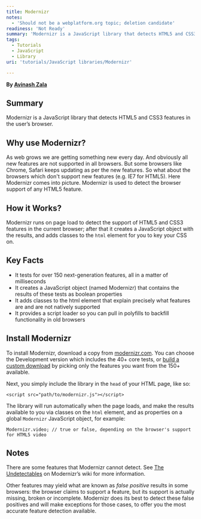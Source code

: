 ```yaml
---
title: Modernizr
notes:
  - 'Should not be a webplatform.org topic; deletion candidate'
readiness: 'Not Ready'
summary: 'Modernizr is a JavaScript library that detects HTML5 and CSS3 features in the user’s browser.'
tags:
  - Tutorials
  - JavaScript
  - Library
uri: 'tutorials/JavaScript libraries/Modernizr'

---
```

**By [Avinash Zala](http://www.xpertdeveloper.com)**

## <span>Summary</span>

Modernizr is a JavaScript library that detects HTML5 and CSS3 features in the user’s browser.

## <span>Why use Modernizr?</span>

As web grows we are getting something new every day. And obviously all new features are not supported in all browsers. But some browsers like Chrome, Safari keeps updating as per the new features. So what about the browsers which don't support new features (e.g. IE7 for HTML5). Here Modernizr comes into picture. Modernizr is used to detect the browser support of any HTML5 feature.

## <span>How it Works?</span>

Modernizr runs on page load to detect the support of HTML5 and CSS3 features in the current browser; after that it creates a JavaScript object with the results, and adds classes to the `html` element for you to key your CSS on.

## <span>Key Facts</span>

-   It tests for over 150 next-generation features, all in a matter of milliseconds
-   It creates a JavaScript object (named Modernizr) that contains the results of these tests as boolean properties
-   It adds classes to the html element that explain precisely what features are and are not natively supported
-   It provides a script loader so you can pull in polyfills to backfill functionality in old browsers

## <span>Install Modernizr</span>

To install Modernizr, download a copy from [modernizr.com](http://modernizr.com/). You can choose the Development version which includes the 40+ core tests, or [build a custom download](http://modernizr.com/download/) by picking only the features you want from the 150+ available.

Next, you simply include the library in the `head` of your HTML page, like so:

    <script src="path/to/modernizr.js"></script>

The library will run automatically when the page loads, and make the results available to you via classes on the `html` element, and as properties on a global `Modernizr` JavaScript object, for example:

    Modernizr.video; // true or false, depending on the browser's support for HTML5 video

## <span>Notes</span>

There are some features that Modernizr cannot detect. See [The Undetectables](https://github.com/Modernizr/Modernizr/wiki/Undetectables) on Modernizr’s wiki for more information.

Other features may yield what are known as *false positive* results in some browsers: the browser claims to support a feature, but its support is actually missing, broken or incomplete. Modernizr does its best to detect these false positives and will make exceptions for those cases, to offer you the most accurate feature detection available.
